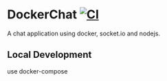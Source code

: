 # DockerChat [![CI](https://github.com/RavinduSachintha/DockerChat/actions/workflows/main.yml/badge.svg)](https://github.com/RavinduSachintha/DockerChat/actions/workflows/main.yml)

A chat application using docker, socket.io and nodejs.

## Local Development

use docker-compose
